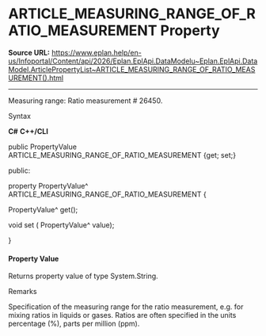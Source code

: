 # ARTICLE_MEASURING_RANGE_OF_RATIO_MEASUREMENT Property

**Source URL:** https://www.eplan.help/en-us/Infoportal/Content/api/2026/Eplan.EplApi.DataModelu~Eplan.EplApi.DataModel.ArticlePropertyList~ARTICLE_MEASURING_RANGE_OF_RATIO_MEASUREMENT().html

---

Measuring range: Ratio measurement # 26450.

Syntax

**C#**
**C++/CLI**


public PropertyValue ARTICLE_MEASURING_RANGE_OF_RATIO_MEASUREMENT {get; set;}

public:

property PropertyValue^ ARTICLE_MEASURING_RANGE_OF_RATIO_MEASUREMENT {

   PropertyValue^ get();

   void set (    PropertyValue^ value);

}


#### Property Value

Returns property value of type System.String.

Remarks

Specification of the measuring range for the ratio measurement, e.g. for mixing ratios in liquids or gases. Ratios are often specified in the units percentage (%), parts per million (ppm).
